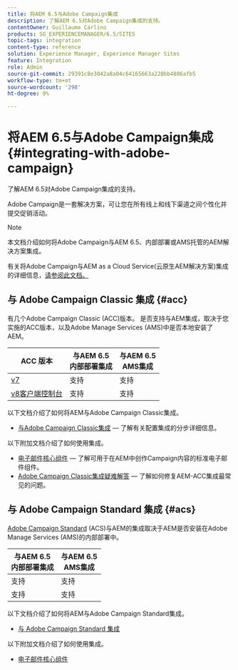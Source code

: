 ```yaml
---
title: 将AEM 6.5与Adobe Campaign集成
description: 了解AEM 6.5对Adobe Campaign集成的支持。
contentOwner: Guillaume Carlino
products: SG_EXPERIENCEMANAGER/6.5/SITES
topic-tags: integration
content-type: reference
solution: Experience Manager, Experience Manager Sites
feature: Integration
role: Admin
source-git-commit: 29391c8e3042a8a04c64165663a228bb4886afb5
workflow-type: tm+mt
source-wordcount: '298'
ht-degree: 9%

---
```



# 将AEM 6.5与Adobe Campaign集成{#integrating-with-adobe-campaign}

了解AEM 6.5对Adobe Campaign集成的支持。

Adobe Campaign是一套解决方案，可让您在所有线上和线下渠道之间个性化并提交促销活动。

>[!NOTE]
>
>本文档介绍如何将Adobe Campaign与AEM 6.5、内部部署或AMS托管的AEM解决方案集成。
>
>有关将Adobe Campaign与AEM as a Cloud Service(云原生AEM解决方案)集成的详细信息，[请参阅此文档。](https://experienceleague.adobe.com/docs/experience-manager-cloud-service/content/sites/integrations/campaign.html)

## 与 Adobe Campaign Classic 集成 {#acc}

有几个Adobe Campaign Classic (ACC)版本。 是否支持与AEM集成，取决于您实施的ACC版本，以及Adobe Manage Services (AMS)中是否本地安装了AEM。

| ACC 版本 | 与AEM 6.5 <br>内部部署集成 | 与AEM 6.5<br>AMS集成 |
|---|---|---|
| [v7](https://experienceleague.adobe.com/docs/campaign-classic.html) | 支持 | 支持 |
| [v8客户端控制台](https://experienceleague.adobe.com/docs/campaign-v8.html) | 支持 | 支持 |

以下文档介绍了如何将AEM与Adobe Campaign Classic集成。

* [与Adobe Campaign Classic集成](/help/sites-administering/campaignonpremise.md) — 了解有关配置集成的分步详细信息。

以下附加文档介绍了如何使用集成。

* [电子邮件核心组件](https://experienceleague.adobe.com/docs/experience-manager-core-components/using/email/introduction.html) — 了解可用于在AEM中创作Campaign内容的标准电子邮件组件。
* [Adobe Campaign Classic集成疑难解答](/help/sites-administering/troubleshooting-campaignintegration.md) — 了解如何修复AEM-ACC集成最常见的问题。

## 与 Adob&#x200B;e Campaign Standard 集成 {#acs}

[Adobe Campaign Standard](https://experienceleague.adobe.com/docs/campaign-standard.html) (ACS)与AEM的集成取决于AEM是否安装在Adobe Manage Services (AMS)的内部部署中。

| 与AEM 6.5 <br>内部部署集成 | 与AEM 6.5<br>AMS集成 |
|---|---|
| 支持 | 支持 |
| 支持 | 支持 |

以下文档介绍了如何将AEM与Adobe Campaign Standard集成。

* [与 Adob&#x200B;e Campaign Standard 集成](/help/sites-administering/campaignstandard.md)

以下附加文档介绍了如何使用集成。

* [电子邮件核心组件](https://experienceleague.adobe.com/docs/experience-manager-core-components/using/email/introduction.html)
